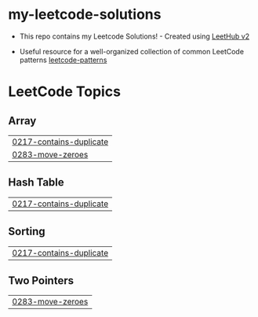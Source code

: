 # my-leetcode-solutions
- This repo contains my Leetcode Solutions! - Created using [LeetHub v2](https://github.com/arunbhardwaj/LeetHub-2.0)

- Useful resource for a well-organized collection of common LeetCode patterns [leetcode-patterns](https://seanprashad.com/leetcode-patterns/)

<!---LeetCode Topics Start-->
# LeetCode Topics
## Array
|  |
| ------- |
| [0217-contains-duplicate](https://github.com/Amiraelhoufy/my-leetcode-solutions/tree/master/0217-contains-duplicate) |
| [0283-move-zeroes](https://github.com/Amiraelhoufy/my-leetcode-solutions/tree/master/0283-move-zeroes) |
## Hash Table
|  |
| ------- |
| [0217-contains-duplicate](https://github.com/Amiraelhoufy/my-leetcode-solutions/tree/master/0217-contains-duplicate) |
## Sorting
|  |
| ------- |
| [0217-contains-duplicate](https://github.com/Amiraelhoufy/my-leetcode-solutions/tree/master/0217-contains-duplicate) |
## Two Pointers
|  |
| ------- |
| [0283-move-zeroes](https://github.com/Amiraelhoufy/my-leetcode-solutions/tree/master/0283-move-zeroes) |
<!---LeetCode Topics End-->
